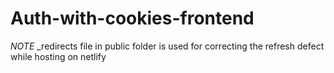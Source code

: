 # Auth-with-cookies-frontend

*NOTE* _redirects file in public folder is used for correcting the refresh defect while hosting on netlify
